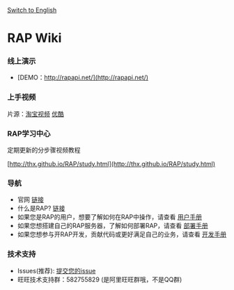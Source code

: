 
[Switch to English](home)

# RAP Wiki

### 线上演示
* [DEMO：http://rapapi.net/](http://rapapi.net/)

### 上手视频
片源：<a href="http://cloud.video.taobao.com//play/u/11051796/p/1/e/1/t/1/11622279.swf" target="_blank">淘宝视频</a> <a href="http://v.youku.com/v_show/id_XNjk5NjMxODA4.html" target="_blank">优酷</a>

### RAP学习中心

定期更新的分步骤视频教程

[http://thx.github.io/RAP/study.html](http://thx.github.io/RAP/study.html)

### 导航
* 官网 [链接](http://thx.github.io/RAP/index_zh.html)
* 什么是RAP? [链接](about_cn)
* 如果您是RAP的用户，想要了解如何在RAP中操作，请查看 [用户手册](user_manual_cn)
* 如果您想搭建自己的RAP服务器，了解如何部署RAP，请查看 [部署手册](deploy_manual_cn)
* 如果您想参与开RAP开发，贡献代码或更好满足自己的业务，请查看 [开发手册](dev_manual_cn)

### 技术支持
* Issues(推荐): [提交您的issue](https://github.com/thx/RAP/issues)
* 旺旺技术支持群：582755829 (是阿里旺旺群哦，不是QQ群)

